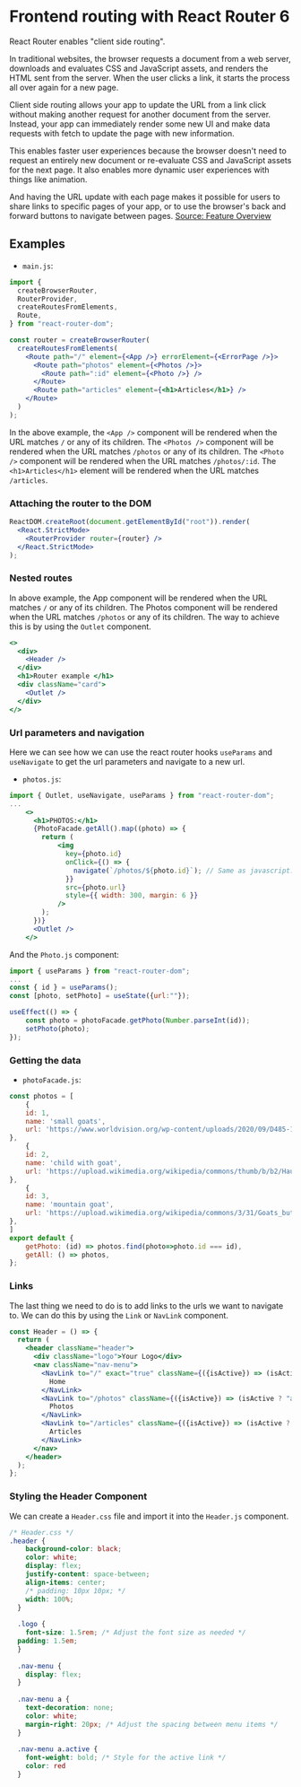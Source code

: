 # Frontend routing with React Router 6

React Router enables "client side routing".

In traditional websites, the browser requests a document from a web server, downloads and evaluates CSS and JavaScript assets, and renders the HTML sent from the server. When the user clicks a link, it starts the process all over again for a new page.

Client side routing allows your app to update the URL from a link click without making another request for another document from the server. Instead, your app can immediately render some new UI and make data requests with fetch to update the page with new information.

This enables faster user experiences because the browser doesn't need to request an entirely new document or re-evaluate CSS and JavaScript assets for the next page. It also enables more dynamic user experiences with things like animation.

And having the URL update with each page makes it possible for users to share links to specific pages of your app, or to use the browser's back and forward buttons to navigate between pages.
[Source: Feature Overview](https://reactrouter.com/en/main/start/overview)

## Examples

- `main.js`:

```jsx
import {
  createBrowserRouter,
  RouterProvider,
  createRoutesFromElements,
  Route,
} from "react-router-dom";

const router = createBrowserRouter(
  createRoutesFromElements(
    <Route path="/" element={<App />} errorElement={<ErrorPage />}>
      <Route path="photos" element={<Photos />}>
        <Route path=":id" element={<Photo />} />
      </Route>
      <Route path="articles" element={<h1>Articles</h1>} />
    </Route>
  )
);
```

In the above example, the `<App />` component will be rendered when the URL matches `/` or any of its children. The `<Photos />` component will be rendered when the URL matches `/photos` or any of its children. The `<Photo />` component will be rendered when the URL matches `/photos/:id`. The `<h1>Articles</h1>` element will be rendered when the URL matches `/articles`.

### Attaching the router to the DOM

```jsx
ReactDOM.createRoot(document.getElementById("root")).render(
  <React.StrictMode>
    <RouterProvider router={router} />
  </React.StrictMode>
);
```

### Nested routes

In above example, the App component will be rendered when the URL matches `/` or any of its children. The Photos component will be rendered when the URL matches `/photos` or any of its children. The way to achieve this is by using the `Outlet` component.

```jsx
<>
  <div>
    <Header />
  </div>
  <h1>Router example </h1>
  <div className="card">
    <Outlet />
  </div>
</>
```

### Url parameters and navigation

Here we can see how we can use the react router hooks `useParams` and `useNavigate` to get the url parameters and navigate to a new url.

- `photos.js`:

```jsx
import { Outlet, useNavigate, useParams } from "react-router-dom";
...
    <>
      <h1>PHOTOS:</h1>
      {PhotoFacade.getAll().map((photo) => {
        return (
            <img
              key={photo.id}
              onClick={() => {
                navigate(`/photos/${photo.id}`); // Same as javascript: window.location.href = `/photos/${photo.id}`;
              }}
              src={photo.url}
              style={{ width: 300, margin: 6 }}
            />
        );
      })}
      <Outlet />
    </>
```

And the `Photo.js` component:

```jsx
import { useParams } from "react-router-dom";
...
const { id } = useParams();
const [photo, setPhoto] = useState({url:""});

useEffect(() => {
    const photo = photoFacade.getPhoto(Number.parseInt(id));
    setPhoto(photo);
});
```

### Getting the data

- `photoFacade.js`:

```jsx
const photos = [
    {
    id: 1,
    name: 'small goats',
    url: 'https://www.worldvision.org/wp-content/uploads/2020/09/D485-1090-047_Web_Optimized.jpg'
},
    {
    id: 2,
    name: 'child with goat',
    url: 'https://upload.wikimedia.org/wikipedia/commons/thumb/b/b2/Hausziege_04.jpg/1920px-Hausziege_04.jpg'
},
    {
    id: 3,
    name: 'mountain goat',
    url: 'https://upload.wikimedia.org/wikipedia/commons/3/31/Goats_butting_heads_in_Germany.jpg'
},
]
export default {
    getPhoto: (id) => photos.find(photo=>photo.id === id),
    getAll: () => photos,
};
```

### Links

The last thing we need to do is to add links to the urls we want to navigate to. We can do this by using the `Link` or `NavLink` component.

```jsx
const Header = () => {
  return (
    <header className="header">
      <div className="logo">Your Logo</div>
      <nav className="nav-menu">
        <NavLink to="/" exact="true" className={({isActive}) => (isActive ? "active" : 'none')}>
          Home
        </NavLink>
        <NavLink to="/photos" className={({isActive}) => (isActive ? "active" : 'none')}>
          Photos
        </NavLink>
        <NavLink to="/articles" className={({isActive}) => (isActive ? "active" : 'none')}>
          Articles
        </NavLink>
      </nav>
    </header>
  );
};
```

### Styling the Header Component

We can create a `Header.css` file and import it into the `Header.js` component.

```css
/* Header.css */
.header {
    background-color: black;
    color: white;
    display: flex;
    justify-content: space-between;
    align-items: center;
    /* padding: 10px 10px; */
    width: 100%;
  }
  
  .logo {
    font-size: 1.5rem; /* Adjust the font size as needed */
  padding: 1.5em;
  }
  
  .nav-menu {
    display: flex;
  }
  
  .nav-menu a {
    text-decoration: none;
    color: white;
    margin-right: 20px; /* Adjust the spacing between menu items */
  }
  
  .nav-menu a.active {
    font-weight: bold; /* Style for the active link */
    color: red
  }
  
```
